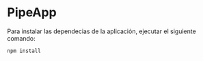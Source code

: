 # PipeApp

Para instalar las dependecias de la aplicación, ejecutar el siguiente comando:

```javascript
npm install
```
